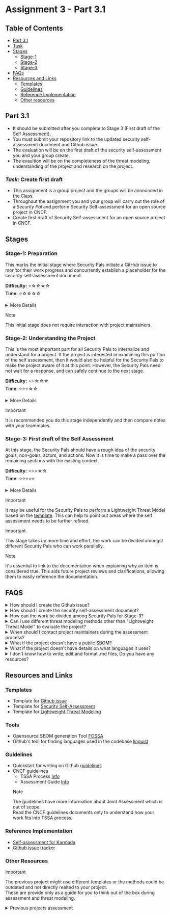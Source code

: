 # Assignment 3 - Part 3.1
## Table of Contents

- [Part 3.1](#part-31)
- [Task](#task-create-first-draft)
- [Stages](#stages)
  - [Stage-1](#stage-1-preparation)
  - [Stage-2](#stage-2-understanding-the-project)
  - [Stage-3](#stage-3-first-draft-of-the-self-assessment)
- [FAQs](#faqs)
- [Resources and Links](#resources-and-links)
  - [Templates](#templates)
  - [Guidelines](#guidelines)
  - [Reference Implementation](#reference-implementation)
  - [Other resources](#other-resources)

## Part 3.1
- It should be submitted after you complete to Stage 3 (First draft of the Self Assessment).
- You must submit your repository link to the updated security self-assessment document and Github issue.
- The evaluation will be on the first draft of the security self-assessment you and your group create.
- The evaultion will be on the completeness of the threat modeling, understanding of the project and research on the project.

### *Task:* Create first draft
- This assignment is a group project and the groups will be announced in the Class.
- Throughout the assignment you and your group will carry out the role of a *Security Pal* and perform Security Self-assessment for an open source project in CNCF.
- Create first draft of Security Self-assessment for an open source project in CNCF.


## Stages
### Stage-1: **Preparation**
This marks the initial stage where Security Pals initiate a GitHub issue to monitor their work progress and concurrently 
establish a placeholder for the security self-assessment document.<br>

**Difficulty:** ⭐️☆☆☆☆ <br>
**Time:** ⭐️☆☆☆☆ <br>

<details>
<summary> More Details </summary>

- Create a GitHub issue:
  - Create a Github issue in CNCF TAG-Security Github repository to initiate the process.
  - Update the information in the Github issue.<br>

- Review the Project Information:
  - Review available project information and documentation.
  - This includes prior KubeCon talks, webpages, project documentation, etc.<br>

- Create draft security self-assessment document:
  - Fork the CNCF TAG-Security repository.
  - Create a new folder for your project in the assessments/projects folder.  
  - Create a draft document for the security self assessment in your project folder.
  - This document includes metadata details and placeholders for all sections.
  - Update the Metadata section of the document.<br>
</details>

> [!NOTE]
> This initial stage does not require interaction with project maintainers.

### Stage-2: **Understanding the Project**
This is the most important part for all Security Pals to internalize and understand for a project.
If the project is interested in examining this portion of the self assessment, then it would also be
helpful for the Security Pals to make the project aware of it at this point. However, the Security
Pals need not wait for a response, and can safely continue to the next stage.<br>

**Difficulty:** ⭐️⭐️☆☆☆ <br>
**Time:** ⭐️⭐️⭐️☆☆ <br>

<details>
<summary> More Details </summary>

- Security Pals must understand the overall project at a sufficient level of details like:
  - Project functionality and typical usage.
  - Roles of involved parties (e.g., sidecar, central server, maintainers).
  - Actions performed (e.g., data collection, query language, software release).
  - Project's goals (e.g., access control, software source control).
  - Project's non-goals (e.g., preventing insider data leaks).
- Complete the following in the Overview section of the self assessment document:
  - About Project
  - Background
  - Actors
  - Actions
  - Goals
  - Non-Goals

</details>

> [!IMPORTANT]
> It is recommended you do this stage independently and then compare notes with your teammates. 

### Stage-3: **First draft of the Self Assessment**
At this stage, the Security Pals should have a rough idea of the security goals, non-goals, actors, and actions. 
Now it is time to make a pass over the remaining sections with the existing context.<br>

**Difficulty:** ⭐️⭐️⭐️☆☆ <br>
**Time:** ⭐️⭐️⭐️⭐️⭐️ <br>

<details>
<summary> More Details </summary>

- Complete the following sections in the self assessment document:
  - Self assessment use
  - Security functions and features
  - Project compliance
  - Secure development practices
  - Security issue resolution
  - Appendix

</details>

> [!IMPORTANT]
> It may be useful for the Security Pals to perform a Lightweight Threat Model based on the
[template](https://docs.google.com/document/d/1tuGtKrjcreDFlHcXYCTjLvy3mjyamdQzwCZr6uqFcR4/edit#heading=h.w0tawqz3390z). 
This can help to point out areas where the self assessment needs to be further refined.

> [!IMPORTANT]
> This stage takes up more time and effort, the work can be divided amongst different Security Pals who can work parallelly.

> [!NOTE]
> It's essential to link to the documentation when explaining why an item is considered true.
> This aids future project reviews and clarifications, allowing them to easily reference the documentation.

## FAQS
<details>
<summary> How should I create the Github issue? </summary>

  - Use the template of provided in the **Resources and Links** section to create the Github issue.

</details>

<details>
<summary> How should I create the security self-assessment document? </summary>

  - Use the template of provided in the **Resources and Links** section to create the security self-assessment document.

</details>


<details>
<summary> How can the work be divided among Security Pals for Stage-3? </summary>

  - For instance, one Security Pal could focus on Project Compliance and Secure Development, another could handle Self-assessment use and Security functions and features, and a third could complete the Appendix.

</details>

<details>
<summary> Can I use different threat modeling methods other than "Lightweight Threat Model" to evaluate the project? </summary>

  - Yes, you can use STRIDE, PASTA or anyother suitable threat modeling techniques. But make sure you document it properly and the analysis has to be holistic. 

</details>

<details>
<summary> When should I contact project maintainers during the assessment process? </summary>

  - Reach out to project maintainers as soon as you have a good first draft document. 

</details>

<details>
<summary> What if the project doesn't have a public SBOM? </summary>

  - You can use opensource SBOM tools to generate the SBOM for the project codebase and use it in your document. One of the common opensource SBOM generator is provided in the **Resources and Links** section.

</details>

<details>
<summary> What if the project doesn't have details on what languages it uses? </summary>

  - You can use Github's tool for finding languages used in the codebase and use it in your document. Tool link is provided in the **Resources and Links** section.

</details>

<details>
<summary> I don't know how to write, edit and format .md files, Do you have any resources? </summary>

  - There are many resources online to help you with it. You can use Github guidelines for writing, editing and formating on .md files. Link is provided in the **Resources and Links** section.

> [!IMPORTANT]
> The quality of the assessment is more important than the asthetics and presentation.
> The document should be readable properly formatted but has content you create is of more value.

</details>

## Resources and Links

### Templates

- Template for [Github issue](/Samples/Github_issue.txt)
- Template for [Security Self-Assessment](/Samples/self-assessment.md)
- Template for [Lightweight Threat Modeling](https://docs.google.com/document/d/1tuGtKrjcreDFlHcXYCTjLvy3mjyamdQzwCZr6uqFcR4/edit#heading=h.w0tawqz3390z)

### Tools
- Opensource SBOM generation Tool [FOSSA](https://app.fossa.com/)
- Github's tool for finding languages used in the codebase [linguist](https://github.com/github-linguist/linguist)

### Guidelines
- Quickstart for writing on Github [guidelines](https://docs.github.com/en/get-started/writing-on-github/getting-started-with-writing-and-formatting-on-github/quickstart-for-writing-on-github)
- CNCF guidelines
  - TSSA Process [Info](https://github.com/cncf/tag-security/tree/main/assessments)
  - Assessment Guide [Info](https://github.com/cncf/tag-security/tree/main/assessments/guide)
  > [!NOTE]
  > The guidelines have more information about Joint Assessment which is out of scope.<br>
  > Read the CNCF guidelines documents only to understand how your work fits into TSSA process.

### Reference Implementation
- [Self-assessment for Karmada](https://github.com/Rana-KV/tag-security/blob/main/assessments/projects/karmada/self-assessment.md)
- [Github issue tracker](https://github.com/cncf/tag-security/issues/1112)

### Other Resources

> [!IMPORTANT]
> The previous project might use different templates or the methods could be outdated and not directly realted to your project.<br>
> These are provide only as a guide for you to think out of the box during assessment and threat modeling.

<details>
<summary> Previous projects assessment </summary>
  
  - [in-toto security self-assessment](https://github.com/Rana-KV/tag-security/blob/main/assessments/projects/in-toto/self-assessment.md)
  - [Flux Multi-tenancy Security Self-assessment](https://docs.google.com/document/d/1SluYVDuq-egSTurcnrVRMJw6ecSV65Qtgi10T4WHyYs/edit#heading=h.1tct6t54k4bs)
  - [Flux Multitenancy: Lightweight Threat Modelling Recommendations](https://docs.google.com/document/d/1Ruf3VNmdJyvp5bgiu3rjhNDEZx3zK4Ui6BIonkHwl_E/edit#heading=h.s2vhbyeeeqni)
  - [Flagger Security Self-Assessment](https://docs.google.com/document/d/1bdsWHT1L403ss1meMF6zR1G4hUy2qLtIi8I-IMKEMmM/edit#heading=h.e3ph7yi8m6k)
  - [Flatcar Container Linux Self-Assessment](https://docs.google.com/document/d/1rj9HpBLskgc1FUt1LEeXmMGXdHVEY6qeQt1yocBLmi8/edit#heading=h.20c78dkf8ou0)
  - [KubeEdge Security Self-Assessment](https://github.com/kubeedge/community/blob/master/sig-security/self-assessment.md)
  - [Cloud Native Buildpacks Security Assessment](https://github.com/cncf/tag-security/blob/main/assessments/projects/buildpacks/self-assessment.md)
  - [Cluster API Security Self-Assessment](https://github.com/kubernetes/sig-security/blob/main/sig-security-assessments/cluster-api/self-assessment.md)
  - [Kyverno Security Self Assessment](https://github.com/kyverno/tag-security/blob/kyverno-self-assessment/assessments/projects/kyverno/self-assessment.md#self-assessment-use)
  - [Harbor Project Self Assessment](https://github.com/Rana-KV/tag-security/blob/main/assessments/projects/harbor/self-assessment.md#intended-use)
  - [OPA security self-assessment](https://github.com/cncf/tag-security/blob/main/assessments/projects/opa/self-assessment.md)
  - [Pixie Security Self Assessment](https://github.com/Rana-KV/tag-security/blob/main/assessments/projects/pixie/self-assessment.md)
  - [Keycloak Project](https://github.com/Rana-KV/tag-security/blob/main/assessments/projects/keycloak/self-assessment.md)
</details>
